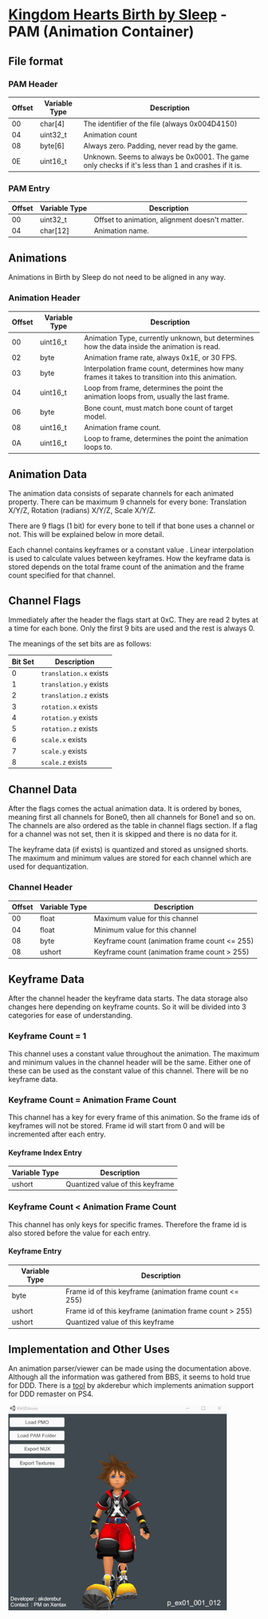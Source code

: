 # [Kingdom Hearts Birth by Sleep](index.md) - PAM (Animation Container)

## File format

### PAM Header

| Offset | Variable Type | Description |
|--------|---------------|-------------|
| 00 | char[4] | The identifier of the file (always 0x004D4150) |
| 04 | uint32_t | Animation count|
| 08 | byte[6] | Always zero. Padding, never read by the game.|
| 0E | uint16_t  | Unknown. Seems to always be 0x0001. The game only checks if it's less than 1 and crashes if it is.|

### PAM Entry

| Offset | Variable Type | Description |
|--------|---------------|-------------|
| 00 | uint32_t | Offset to animation, alignment doesn't matter.|
| 04 | char[12] | Animation name.|

## Animations

Animations in Birth by Sleep do not need to be aligned in any way.

### Animation Header

| Offset | Variable Type | Description |
|--------|---------------|-------------|
| 00 | uint16_t  | Animation Type, currently unknown, but determines how the data inside the animation is read.|
| 02 | byte | Animation frame rate, always 0x1E, or 30 FPS.|
| 03 | byte | Interpolation frame count, determines how many frames it takes to transition into this animation.|
| 04 | uint16_t | Loop from frame, determines the point the animation loops from, usually the last frame.|
| 06 | byte | Bone count, must match bone count of target model.|
| 08 | uint16_t | Animation frame count.|
| 0A | uint16_t | Loop to frame, determines the point the animation loops to.|

## Animation Data

The animation data consists of separate channels for each animated property. There can be maximum 9 channels for every bone: Translation X/Y/Z, Rotation (radians) X/Y/Z, Scale X/Y/Z.

There are 9 flags (1 bit) for every bone to tell if that bone uses a channel or not. This will be explained below in more detail.

Each channel contains keyframes or a constant value . Linear interpolation is used to calculate values between keyframes. How the keyframe data is stored depends on the total frame count of the animation and the frame count specified for that channel.

## Channel Flags

Immediately after the header the flags start at 0xC. They are read 2 bytes at a time for each bone. Only the first 9 bits are used and the rest is always 0.

The meanings of the set bits are as follows:

| Bit Set | Description
|---------|---------------
| 0       | `translation.x` exists
| 1       | `translation.y` exists
| 2       | `translation.z` exists
| 3       | `rotation.x` exists
| 4       | `rotation.y` exists
| 5       | `rotation.z` exists
| 6       | `scale.x` exists
| 7       | `scale.y` exists
| 8       | `scale.z` exists

## Channel Data

After the flags comes the actual animation data. It is ordered by bones, meaning first all channels for Bone0, then all channels for Bone1 and so on. The channels are also ordered as the table in channel flags section. If a flag for a channel was not set, then it is skipped and there is no data for it.

The keyframe data (if exists) is quantized and stored as unsigned shorts. The maximum and minimum values are stored for each channel which are used for dequantization.

### Channel Header

| Offset | Variable Type | Description |
|--------|---------------|-------------|
| 00 | float  | Maximum value for this channel|
| 04 | float  | Minimum value for this channel|
| 08 | byte   | Keyframe count (animation frame count <= 255) |
| 08 | ushort | Keyframe count (animation frame count > 255) |

## Keyframe Data

After the channel header the keyframe data starts. The data storage also changes here depending on keyframe counts. So it will be divided into 3 categories for ease of understanding.

### Keyframe Count = 1

This channel uses a constant value throughout the animation. The maximum and minimum values in the channel header will be the same. Either one of these can be used as the constant value of this channel. There will be no keyframe data.

### Keyframe Count = Animation Frame Count

This channel has a key for every frame of this animation. So the frame ids of keyframes will not be stored. Frame id will start from 0 and will be incremented after each entry.

#### Keyframe Index Entry

| Variable Type | Description |
|---------------|-------------|
| ushort | Quantized value of this keyframe|

### Keyframe Count < Animation Frame Count

This channel has only keys for specific frames. Therefore the frame id is also stored before the value for each entry.

#### Keyframe Entry

| Variable Type | Description |
|---------------|-------------|
| byte   | Frame id of this keyframe (animation frame count <= 255)|
| ushort | Frame id of this keyframe (animation frame count > 255)|
| ushort | Quantized value of this keyframe|

## Implementation and Other Uses

An animation parser/viewer can be made using the documentation above. Although all the information was gathered from BBS, it seems to hold true for DDD. There is a [tool](https://forum.xentax.com/viewtopic.php?p=169270&sid=51dbc614987b03be478bbcb5b90665a4#p169270) by akderebur which implements animation support for DDD remaster on PS4.

![image](./images/sora_anim.gif)
